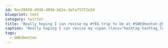 ```yaml
---
id: 9ac39458-d918-489d-b62e-dafa757f2e2d
blueprint: text
category: twitter
title: 'Really hoping I can revise my #YEG trip to be at #SWEdmonton @StartupWeekend'
caption: 'Really hoping I can revise my <span class="hashtag hashtag_local">#<a href="http://tweettemp.darylchymko.ca/?tag=yeg">YEG</a> trip to be at <span class="hashtag hashtag_local">#<a href="http://tweettemp.darylchymko.ca/?tag=swedmonton">SWEdmonton</a> <span class="username username_linked">@<a href="https://twitter.com/StartupWeekend" title="Techstars Startup Weekend">StartupWeekend</a></span>'
tags:
  - SWEdmonton
---
```

